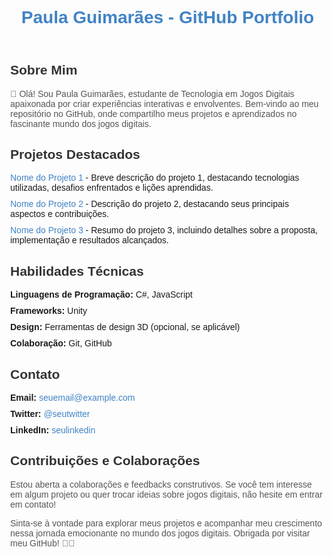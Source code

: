 <!DOCTYPE html>
<html lang="en">
<head>
  <meta charset="UTF-8">
  <meta name="viewport" content="width=device-width, initial-scale=1.0">
  <title>Paula Guimarães - GitHub Portfolio</title>
  <style>
    body {
      font-family: 'Arial', sans-serif;
      margin: 40px;
    }

    header {
      text-align: center;
      margin-bottom: 20px;
    }

    h1 {
      color: #4183c4;
    }

    h2 {
      color: #333;
    }

    p {
      color: #555;
    }

    ul {
      list-style-type: none;
      padding: 0;
    }

    li {
      margin-bottom: 10px;
    }

    a {
      color: #4183c4;
      text-decoration: none;
    }

    a:hover {
      text-decoration: underline;
    }
  </style>
</head>
<body>
  <header>
    <h1>Paula Guimarães - GitHub Portfolio</h1>
  </header>

  <section>
    <h2>Sobre Mim</h2>
    <p>👋 Olá! Sou Paula Guimarães, estudante de Tecnologia em Jogos Digitais apaixonada por criar experiências interativas e envolventes. Bem-vindo ao meu repositório no GitHub, onde compartilho meus projetos e aprendizados no fascinante mundo dos jogos digitais.</p>
  </section>

  <section>
    <h2>Projetos Destacados</h2>
    <ul>
      <li><a href="link_para_o_projeto_1">Nome do Projeto 1</a> - Breve descrição do projeto 1, destacando tecnologias utilizadas, desafios enfrentados e lições aprendidas.</li>
      <li><a href="link_para_o_projeto_2">Nome do Projeto 2</a> - Descrição do projeto 2, destacando seus principais aspectos e contribuições.</li>
      <li><a href="link_para_o_projeto_3">Nome do Projeto 3</a> - Resumo do projeto 3, incluindo detalhes sobre a proposta, implementação e resultados alcançados.</li>
    </ul>
  </section>

  <section>
    <h2>Habilidades Técnicas</h2>
    <ul>
      <li><strong>Linguagens de Programação:</strong> C#, JavaScript</li>
      <li><strong>Frameworks:</strong> Unity</li>
      <li><strong>Design:</strong> Ferramentas de design 3D (opcional, se aplicável)</li>
      <li><strong>Colaboração:</strong> Git, GitHub</li>
    </ul>
  </section>

  <section>
    <h2>Contato</h2>
    <ul>
      <li><strong>Email:</strong> <a href="mailto:seuemail@example.com">seuemail@example.com</a></li>
      <li><strong>Twitter:</strong> <a href="https://twitter.com/seutwitter">@seutwitter</a></li>
      <li><strong>LinkedIn:</strong> <a href="https://www.linkedin.com/in/seulinkedin">seulinkedin</a></li>
    </ul>
  </section>

  <section>
    <h2>Contribuições e Colaborações</h2>
    <p>Estou aberta a colaborações e feedbacks construtivos. Se você tem interesse em algum projeto ou quer trocar ideias sobre jogos digitais, não hesite em entrar em contato!</p>
    <p>Sinta-se à vontade para explorar meus projetos e acompanhar meu crescimento nessa jornada emocionante no mundo dos jogos digitais. Obrigada por visitar meu GitHub! 🚀✨</p>
  </section>
</body>
</html>

<!---
Suc1t/Suc1t is a ✨ special ✨ repository because its `README.md` (this file) appears on your GitHub profile.
You can click the Preview link to take a look at your changes.
--->

